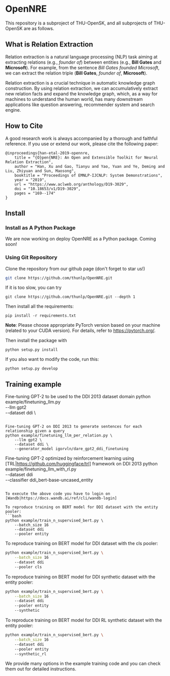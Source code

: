 # OpenNRE

This repository is a subproject of THU-OpenSK, and all subprojects of THU-OpenSK are as follows.

## What is Relation Extraction

Relation extraction is a natural language processing (NLP) task aiming at extracting relations (e.g., *founder of*) between entities (e.g., **Bill Gates** and **Microsoft**). For example, from the sentence *Bill Gates founded Microsoft*, we can extract the relation triple (**Bill Gates**, *founder of*, **Microsoft**). 

Relation extraction is a crucial technique in automatic knowledge graph construction. By using relation extraction, we can accumulatively extract new relation facts and expand the knowledge graph, which, as a way for machines to understand the human world, has many downstream applications like question answering, recommender system and search engine. 

## How to Cite

A good research work is always accompanied by a thorough and faithful reference. If you use or extend our work, please cite the following paper:

```
@inproceedings{han-etal-2019-opennre,
    title = "{O}pen{NRE}: An Open and Extensible Toolkit for Neural Relation Extraction",
    author = "Han, Xu and Gao, Tianyu and Yao, Yuan and Ye, Deming and Liu, Zhiyuan and Sun, Maosong",
    booktitle = "Proceedings of EMNLP-IJCNLP: System Demonstrations",
    year = "2019",
    url = "https://www.aclweb.org/anthology/D19-3029",
    doi = "10.18653/v1/D19-3029",
    pages = "169--174"
}
```

## Install 

### Install as A Python Package

We are now working on deploy OpenNRE as a Python package. Coming soon!

### Using Git Repository

Clone the repository from our github page (don't forget to star us!)

```bash
git clone https://github.com/thunlp/OpenNRE.git
```

If it is too slow, you can try
```
git clone https://github.com/thunlp/OpenNRE.git --depth 1
```

Then install all the requirements:

```
pip install -r requirements.txt
```

**Note**: Please choose appropriate PyTorch version based on your machine (related to your CUDA version). For details, refer to https://pytorch.org/. 

Then install the package with 
```
python setup.py install 
```

If you also want to modify the code, run this:
```
python setup.py develop
```

## Training example

Fine-tuning GPT-2 to be used to the DDI 2013 dataset domain
python example/finetuning_llm.py \
    --llm gpt2 \
    --dataset ddi \
```

Fine-tuning GPT-2 on DDI 2013 to generate sentences for each relationship given a query
python example/finetuning_llm_per_relation.py \
    --llm gpt2 \
    --dataset ddi \
    --generator_model igorvln/dare_gpt2_ddi_finetuning
```

Fine-tuning GPT-2 optimized by reinforcement learning using [TRL|https://github.com/huggingface/trl] framework on DDI 2013
python example/finetuning_llm_with_rl.py \
    --dataset ddi \
    --classifier ddi_bert-base-uncased_entity
```

To execute the above code you have to login on [Wandb|https://docs.wandb.ai/ref/cli/wandb-login]

To reproduce training on BERT model for DDI dataset with the entity pooler:
```bash
python example/train_n_supervised_bert.py \
    --batch_size 16
    --dataset ddi
    --pooler entity
```

To reproduce training on BERT model for DDI dataset with the cls pooler:
```bash
python example/train_n_supervised_bert.py \
    --batch_size 16
    --dataset ddi
    --pooler cls
```

To reproduce training on BERT model for DDI synthetic dataset with the entity pooler:
```bash
python example/train_n_supervised_bert.py \
    --batch_size 16
    --dataset ddi
    --pooler entity
    --synthetic
```

To reproduce training on BERT model for DDI RL synthetic dataset with the entity pooler:
```bash
python example/train_n_supervised_bert.py \
    --batch_size 16
    --dataset ddi
    --pooler entity
    --synthetic_rl
```

We provide many options in the example training code and you can check them out for detailed instructions.
